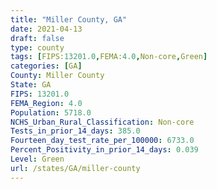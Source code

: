 ```yaml
---
title: "Miller County, GA"
date: 2021-04-13
draft: false
type: county
tags: [FIPS:13201.0,FEMA:4.0,Non-core,Green]
categories: [GA]
County: Miller County
State: GA
FIPS: 13201.0
FEMA_Region: 4.0
Population: 5718.0
NCHS_Urban_Rural_Classification: Non-core
Tests_in_prior_14_days: 385.0
Fourteen_day_test_rate_per_100000: 6733.0
Percent_Positivity_in_prior_14_days: 0.039
Level: Green
url: /states/GA/miller-county
---
```



